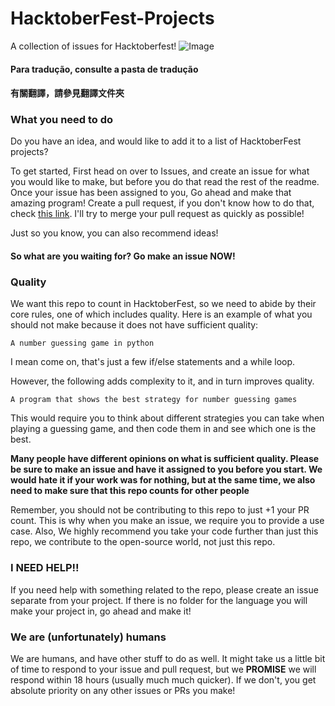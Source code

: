 # HacktoberFest-Projects
A collection of issues for Hacktoberfest!
![Image](https://embed-fastly.wistia.com/deliveries/49bd387c40e2c5aada92abdf973bc46d.webp?image_crop_resized=960x540)

#### Para tradução, consulte a pasta de tradução
#### 有關翻譯，請參見翻譯文件夾

### What you need to do
Do you have an idea, and would like to add it to a list of HacktoberFest projects?

To get started, First head on over to Issues, and create an issue for what you would like to make, but before you do that read the rest of the readme. 
Once your issue has been assigned to you, Go ahead and make that amazing program!
Create a pull request, if you don't know how to do that, check [this link](https://www.freecodecamp.org/news/how-to-make-your-first-pull-request-on-github-3/).
I'll try to merge your pull request as quickly as possible!

Just so you know, you can also recommend ideas!
#### So what are you waiting for? Go make an issue **NOW**!
### Quality
We want this repo to count in HacktoberFest, so we need to abide by their core rules, one of which includes quality.
Here is an example of what you should not make because it does not have sufficient quality:
```
A number guessing game in python
```
I mean come on, that's just a few if/else statements and a while loop.

However, the following adds complexity to it, and in turn improves quality.
```
A program that shows the best strategy for number guessing games
```
This would require you to think about different strategies you can take when playing a guessing game, and then code them in and see which one is the best. 

**Many people have different opinions on what is sufficient quality. Please be sure to make an issue and have it assigned to you before you start. We would hate it if your work was for nothing, but at the same time, we also need to make sure that this repo counts for other people**

Remember, you should not be contributing to this repo to just +1 your PR count. This is why when you make an issue, we require you to provide a use case. Also, We highly recommend you take your code further than just this repo, we contribute to the open-source world, not just this repo. 

### I NEED HELP!!

If you need help with something related to the repo, please create an issue separate from your project. If there is no folder for the language you will make your project in, go ahead and make it!

### We are (unfortunately) humans
We are humans, and have other stuff to do as well. It might take us a little bit of time to respond to your issue and pull request, but we **PROMISE** we will respond within 18 hours (usually much much quicker). If we don't, you get absolute priority on any other issues or PRs you make!
